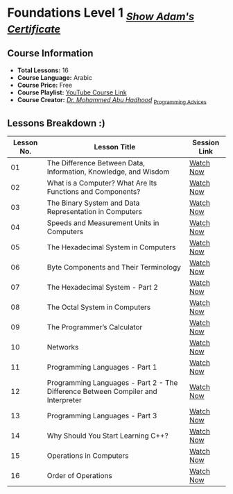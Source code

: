 # **Foundations Level 1** <sub>*[Show Adam's Certificate](https://github.com/xDomty/RoadToDesktop/blob/main/0.%20My%20Certifications/1.%20Foundations%20Level%201.pdf)*</sub>

## **Course Information**  
- **Total Lessons:** 16 
- **Course Language:** Arabic
- **Course Price:** Free
- **Course Playlist:** [YouTube Course Link](https://www.youtube.com/playlist?list=PL3X--QIIK-OHgMV2yBz3GLfM5d_5BxOSj)  
- **Course Creator:** *[Dr. Mohammed Abu Hadhood](https://jo.linkedin.com/in/abuhadhoud)* <sub>[Programming Advices](https://www.programmingadvices.com)</sub>


## **Lessons Breakdown :)**  

| **Lesson No.** | **Lesson Title** | **Session Link** |  
|--------------|----------------------------------------------|----------------------------|  
| 01 | The Difference Between Data, Information, Knowledge, and Wisdom | [Watch Now](https://youtube.com/watch?v=qTVRs1wTwho) |  
| 02 | What is a Computer? What Are Its Functions and Components? | [Watch Now](https://youtube.com/watch?v=E6cSCFZGiVg) |  
| 03 | The Binary System and Data Representation in Computers | [Watch Now](https://youtube.com/watch?v=CrA3v6AHTTo) |  
| 04 | Speeds and Measurement Units in Computers | [Watch Now](https://youtube.com/watch?v=FCNr5cj8O2E) |  
| 05 | The Hexadecimal System in Computers | [Watch Now](https://youtube.com/watch?v=lGA_3kDhdZM) |  
| 06 | Byte Components and Their Terminology | [Watch Now](https://youtube.com/watch?v=bBbPobqouys) |  
| 07 | The Hexadecimal System - Part 2 | [Watch Now](https://youtube.com/watch?v=el2mi4khoJg) |  
| 08 | The Octal System in Computers | [Watch Now](https://youtube.com/watch?v=iRiS9Luixrc) |  
| 09 | The Programmer’s Calculator | [Watch Now](https://youtube.com/watch?v=IOz2ba5OmcM) |  
| 10 |  Networks | [Watch Now](https://youtube.com/watch?v=26H2fRNHFlA) |  
| 11 |  Programming Languages - Part 1 | [Watch Now](https://youtube.com/watch?v=c-bdX1pobxo) |  
| 12 |  Programming Languages - Part 2 - The Difference Between Compiler and Interpreter | [Watch Now](https://youtube.com/watch?v=tmB3HpUEXsc) |  
| 13 |  Programming Languages - Part 3 | [Watch Now](https://youtube.com/watch?v=Hxi4_BmvrxI) |  
| 14 |  Why Should You Start Learning C++? | [Watch Now](https://youtube.com/watch?v=LhW3Xbb4QUE) |  
| 15 |  Operations in Computers | [Watch Now](https://youtube.com/watch?v=eGdqqq8qE60) |  
| 16 |  Order of Operations | [Watch Now](https://youtube.com/watch?v=-xJolKIXuDE) |  
